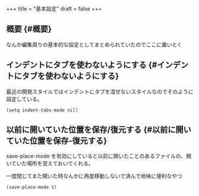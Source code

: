 +++
title = "基本設定"
draft = false
+++

## 概要 {#概要}

なんか編集周りの基本的な設定としてまとめられていたのでここに置いとく


## インデントにタブを使わないようにする {#インデントにタブを使わないようにする}

最近の開発スタイルではインデントにタブを混ぜないスタイルなのでそのように設定している。

```emacs-lisp
(setq indent-tabs-mode nil)
```


## 以前に開いていた位置を保存/復元する {#以前に開いていた位置を保存-復元する}

save-place-mode を有効にしていると以前に開いたことのあるファイルの、開いていた場所を覚えておいてくれる。

一度閉じてまた開いた時なんかに再度移動しないで済んで地味に便利なやつ

```emacs-lisp
(save-place-mode 1)
```
